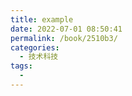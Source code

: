 ```yaml
---
title: example
date: 2022-07-01 08:50:41
permalink: /book/2510b3/
categories:
  - 技术科技
tags:
  - 
---
```



<!-- more -->

<BookShelf
album=""
title="example"
author=""
authorLink=“”
intro=""
:tags="['', '']"
publisher=""
lang="中文"
:pages="0"
link=""
douban=""
/>

